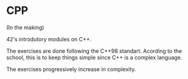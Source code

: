 # CPP
(In the making)

42's introdutory modules on C++.

The exercises are done following the C++98 standart. Acording to the school, this is to keep things simple since C++ is a complex language.

The exercises progressively increase in complexity.
